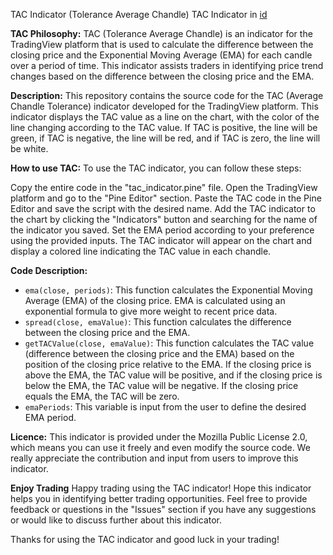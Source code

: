 TAC Indicator (Tolerance Average Chandle)
TAC Indicator in [id]()

**TAC Philosophy:**
TAC (Tolerance Average Chandle) is an indicator for the TradingView platform that is used to calculate the difference between the closing price and the Exponential Moving Average (EMA) for each candle over a period of time. This indicator assists traders in identifying price trend changes based on the difference between the closing price and the EMA.

**Description:**
This repository contains the source code for the TAC (Average Chandle Tolerance) indicator developed for the TradingView platform. This indicator displays the TAC value as a line on the chart, with the color of the line changing according to the TAC value. If TAC is positive, the line will be green, if TAC is negative, the line will be red, and if TAC is zero, the line will be white.

**How to use TAC:**
To use the TAC indicator, you can follow these steps:

Copy the entire code in the "tac_indicator.pine" file.
Open the TradingView platform and go to the "Pine Editor" section.
Paste the TAC code in the Pine Editor and save the script with the desired name.
Add the TAC indicator to the chart by clicking the "Indicators" button and searching for the name of the indicator you saved.
Set the EMA period according to your preference using the provided inputs.
The TAC indicator will appear on the chart and display a colored line indicating the TAC value in each chandle.



**Code Description:**
- `ema(close, periods)`: This function calculates the Exponential Moving Average (EMA) of the closing price. EMA is calculated using an exponential formula to give more weight to recent price data.
- `spread(close, emaValue)`: This function calculates the difference between the closing price and the EMA.
- `getTACValue(close, emaValue)`: This function calculates the TAC value (difference between the closing price and the EMA) based on the position of the closing price relative to the EMA. If the closing price is above the EMA, the TAC value will be positive, and if the closing price is below the EMA, the TAC value will be negative. If the closing price equals the EMA, the TAC will be zero.
- `emaPeriods`: This variable is input from the user to define the desired EMA period.

**Licence:**
This indicator is provided under the Mozilla Public License 2.0, which means you can use it freely and even modify the source code. We really appreciate the contribution and input from users to improve this indicator.

**Enjoy Trading**
Happy trading using the TAC indicator! Hope this indicator helps you in identifying better trading opportunities. Feel free to provide feedback or questions in the "Issues" section if you have any suggestions or would like to discuss further about this indicator.

Thanks for using the TAC indicator and good luck in your trading!